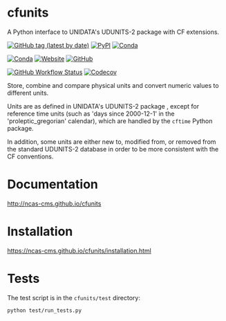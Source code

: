 cfunits
=======

A Python interface to UNIDATA's UDUNITS-2 package with CF extensions.

[![GitHub tag (latest by date)](https://img.shields.io/github/v/tag/NCAS-CMS/cfunits?color=000000&label=latest%20version)](https://ncas-cms.github.io/cfunits/Changelog.html)
[![PyPI](https://img.shields.io/pypi/v/cfunits?color=000000)](https://pypi.org/project/cfunits/)
[![Conda](https://img.shields.io/conda/v/ncas/cfunits?color=000000)](https://ncas-cms.github.io/cfunits/installation.html#conda)

[![Conda](https://img.shields.io/conda/pn/ncas/cfunits?color=2d8659)](https://ncas-cms.github.io/cfunits/installation.html#operating-systems) [![Website](https://img.shields.io/website?color=2d8659&down_message=online&label=documentation&up_message=online&url=https%3A%2F%2Fncas-cms.github.io%2Fcfunits%2F)](https://ncas-cms.github.io/cfunits/index.html) [![GitHub](https://img.shields.io/github/license/NCAS-CMS/cfunits?color=2d8659)](https://github.com/NCAS-CMS/cfunits/blob/master/LICENSE)

[![GitHub Workflow Status](https://img.shields.io/github/workflow/status/NCAS-CMS/cfunits/Run%20test%20suite?color=006666&label=test%20suite%20workflow)](https://github.com/NCAS-CMS/cfunits/actions) [![Codecov](https://img.shields.io/codecov/c/github/NCAS-CMS/cfunits?color=006666)](https://codecov.io/gh/NCAS-CMS/cfunits)

Store, combine and compare physical units and convert numeric values
to different units.

Units are as defined in UNIDATA's UDUNITS-2 package , except for
reference time units (such as 'days since 2000-12-1' in the
'proleptic_gregorian' calendar), which are handled by the `cftime`
Python package.

In addition, some units are either new to, modified from, or removed
from the standard UDUNITS-2 database in order to be more consistent
with the CF conventions.

Documentation
=============

http://ncas-cms.github.io/cfunits


Installation
============

https://ncas-cms.github.io/cfunits/installation.html

Tests
=====

The test script is in the ``cfunits/test`` directory:

    python test/run_tests.py


